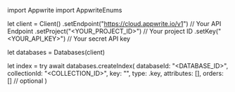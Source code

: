 import Appwrite
import AppwriteEnums

let client = Client()
    .setEndpoint("https://cloud.appwrite.io/v1") // Your API Endpoint
    .setProject("&lt;YOUR_PROJECT_ID&gt;") // Your project ID
    .setKey("&lt;YOUR_API_KEY&gt;") // Your secret API key

let databases = Databases(client)

let index = try await databases.createIndex(
    databaseId: "<DATABASE_ID>",
    collectionId: "<COLLECTION_ID>",
    key: "",
    type: .key,
    attributes: [],
    orders: [] // optional
)

